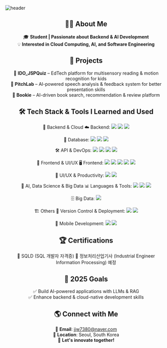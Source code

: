 ![header](https://capsule-render.vercel.app/api?type=Transparent&color=gradient&height=150&section=header&text=WELCOME&fontSize=50&fontAlignY=40)

<div align="center">

## 👨‍🎓 About Me  
🎓 **Student | Passionate about Backend & AI Development**  
💡 **Interested in Cloud Computing, AI, and Software Engineering**  

## 📌 Projects  
🔹 **IDO_JSPQuiz** – EdTech platform for multisensory reading & motion recognition for kids  
🔹 **PitchLab** – AI-powered speech analysis & feedback system for better presentation skills  
🔹 **Bookie** – AI-driven book search, recommendation & review platform  

## 🛠️ Tech Stack & Tools I Learned and Used
🎯 Backend & Cloud
☁️ Backend:
<img src="https://img.shields.io/badge/Java-007396?style=flat&logo=java&logoColor=white"/>
<img src="https://img.shields.io/badge/Spring%20Boot-6DB33F?style=flat&logo=spring-boot&logoColor=white"/>
<img src="https://img.shields.io/badge/Thymeleaf-005F0F?style=flat&logo=thymeleaf&logoColor=white"/>

💾 Database:
<img src="https://img.shields.io/badge/MariaDB-003545?style=flat&logo=mariadb&logoColor=white"/>
<img src="https://img.shields.io/badge/MongoDB-47A248?style=flat&logo=mongodb&logoColor=white"/>
<img src="https://img.shields.io/badge/Oracle-F80000?style=flat&logo=oracle&logoColor=white"/>

🛠️ API & DevOps:
<img src="https://img.shields.io/badge/REST%20API-000000?style=flat&logo=restful&logoColor=white"/>
<img src="https://img.shields.io/badge/OpenAPI-6BA539?style=flat&logo=openapiinitiative&logoColor=white"/>
<img src="https://img.shields.io/badge/Postman-FF6C37?style=flat&logo=postman&logoColor=white"/>
<img src="https://img.shields.io/badge/Docker-2496ED?style=flat&logo=docker&logoColor=white"/>

🎨 Frontend & UI/UX
🖥 Frontend:
<img src="https://img.shields.io/badge/HTML5-E34F26?style=flat&logo=html5&logoColor=white"/>
<img src="https://img.shields.io/badge/CSS3-1572B6?style=flat&logo=css3&logoColor=white"/>
<img src="https://img.shields.io/badge/JavaScript-F7DF1E?style=flat&logo=javascript&logoColor=black"/>
<img src="https://img.shields.io/badge/Vue.js-4FC08D?style=flat&logo=vue.js&logoColor=white"/>
<img src="https://img.shields.io/badge/Bootstrap-7952B3?style=flat&logo=bootstrap&logoColor=white"/>

🎨 UI/UX & Productivity:
<img src="https://img.shields.io/badge/Figma-F24E1E?style=flat&logo=figma&logoColor=white"/>
<img src="https://img.shields.io/badge/Notion-000000?style=flat&logo=notion&logoColor=white"/>

🤖 AI, Data Science & Big Data
📊 Languages & Tools:
<img src="https://img.shields.io/badge/Python-3776AB?style=flat&logo=python&logoColor=white"/>
<img src="https://img.shields.io/badge/R-276DC3?style=flat&logo=r&logoColor=white"/>
<img src="https://img.shields.io/badge/C-A8B9CC?style=flat&logo=c&logoColor=black"/>

🗄 Big Data:
<img src="https://img.shields.io/badge/Hadoop-66CCFF?style=flat&logo=apachehadoop&logoColor=black"/>

🏗️ Others
🔧 Version Control & Deployment:
<img src="https://img.shields.io/badge/Git-F05032?style=flat&logo=git&logoColor=white"/>
<img src="https://img.shields.io/badge/KPAAS-000000?style=flat&logo=github&logoColor=white"/>

📱 Mobile Development:
<img src="https://img.shields.io/badge/Flutter-02569B?style=flat&logo=flutter&logoColor=white"/>
<img src="https://img.shields.io/badge/Dart-0175C2?style=flat&logo=dart&logoColor=white"/>

## 🏆 Certifications
📜 SQLD (SQL 개발자 자격증)
📜 정보처리산업기사 (Industrial Engineer Information Processing) 예정

## 🎯 2025 Goals  
✅ Build AI-powered applications with LLMs & RAG  
✅ Enhance backend & cloud-native development skills  

## 🌎 Connect with Me  
📩 **Email**: jjw7380@naver.com  
📍 **Location**: Seoul, South Korea  
🚀 **Let's innovate together!**  

</div>
